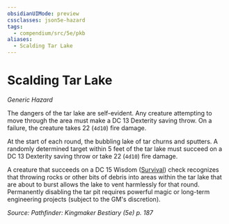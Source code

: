 ```yaml
---
obsidianUIMode: preview
cssclasses: json5e-hazard
tags:
  - compendium/src/5e/pkb
aliases:
  - Scalding Tar Lake
---
```

# Scalding Tar Lake
*Generic Hazard*  

The dangers of the tar lake are self-evident. Any creature attempting to move through the area must make a DC 13 Dexterity saving throw. On a failure, the creature takes 22 (`4d10`) fire damage.

At the start of each round, the bubbling lake of tar churns and sputters. A randomly determined target within 5 feet of the tar lake must succeed on a DC 13 Dexterity saving throw or take 22 (`4d10`) fire damage.

A creature that succeeds on a DC 15 Wisdom ([Survival](2-Mechanics/CLI/rules/skills.md#Survival)) check recognizes that throwing rocks or other bits of debris into areas within the tar lake that are about to burst allows the lake to vent harmlessly for that round. Permanently disabling the tar pit requires powerful magic or long-term engineering projects (subject to the GM's discretion).

*Source: Pathfinder: Kingmaker Bestiary (5e) p. 187*